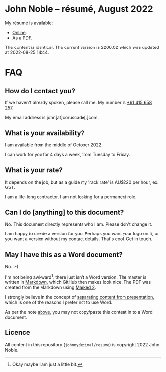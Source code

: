 # John Noble – résumé, August 2022

My résumé is available:

- [Online](https://github.com/johnnydecimal/resume/blob/main/resume.md).
- As a [PDF](https://github.com/johnnydecimal/resume/raw/08ca4e5937ff55d6cc015a33b86ad2ff18acb5fb/John%20Noble%20%E2%80%93%20re%CC%81sume%CC%81,%20August%202022.pdf).

The content is identical. The current version is 2208.02 which was updated at 2022-08-25 14:44.

# FAQ

## How do I contact you?

If we haven't already spoken, please call me. My number is [+61 415 658 257](tel:+61415658257).

My email address is john\[at\]coruscade\[.\]com.

## What is your availability?

I am available from the middle of October 2022.

I can work for you for 4 days a week, from Tuesday to Friday.

## What is your rate?

It depends on the job, but as a guide my 'rack rate' is AU$220 per hour, ex. GST.

I am a life-long contractor. I am not looking for a permanent role.

## Can I do \[anything\] to this document?

No. This document directly represents who I am. Please don't change it.

I am happy to create a version for you. Perhaps you want your logo on it, or you want a version without my contact details. That's cool. Get in touch.

## May I have this as a Word document?

No. :-)

I'm not being awkward[^awk], there just isn't a Word version. The [master](https://raw.githubusercontent.com/johnnydecimal/resume/main/resume.md) is written in [Markdown](https://daringfireball.net/projects/markdown/), which GitHub then makes look nice. The PDF was created from the Markdown using [Marked 2](https://marked2app.com).

I strongly believe in the concept of [separating content from presentation](https://duckduckgo.com/?q=content+vs+presentation+html+css), which is one of the reasons I prefer not to use Word.

As per the note [above](https://github.com/johnnydecimal/resume/blob/main/README.md#can-i-do-anything-to-this-document), you may not copy/paste this content in to a Word document.

## Licence

All content in this repository (`johnnydecimal/resume`) is copyright 2022 John Noble.

[^awk]: Okay maybe I am just a little bit.
